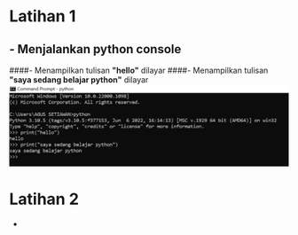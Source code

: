 # Latihan 1
## - Menjalankan **python console**
 ####- Menampilkan tulisan **"hello"** dilayar
 ####- Menampilkan tulisan **"saya sedang belajar python"** dilayar
![gambar](gambar/py1.png)

# Latihan 2
 - 
